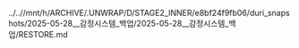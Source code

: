 ../..//mnt/h/ARCHIVE/.UNWRAP/D/STAGE2_INNER/e8bf24f9fb06/duri_snapshots/2025-05-28__감정시스템_백업/2025-05-28__감정시스템_백업/RESTORE.md